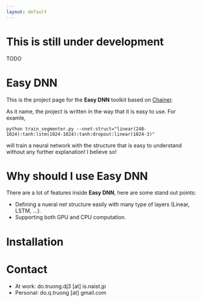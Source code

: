 ```yaml
---
layout: default
---
```


<!--<div class="home">-->
# This is still under development #
TODO

# Easy DNN #
This is the project page for the __Easy DNN__ toolkit based on [Chainer](http://www.chainer.org).

As it name, the project is written in the way that it is easy to use. For examle,

   ```
   python train_segmenter.py --nnet-struct="linear(248-1024):tanh:lstm(1024-1024):tanh:dropout:linear(1024-3)"
   ```

will train a neural network with the structure that is easy to understand without any further explanation! I believe so!

# Why should I use Easy DNN #
There are a lot of features inside __Easy DNN__, here are some stand out points:

* Defining a nueral net structure easily with many type of layers (Linear, LSTM, ...).
* Supporting both GPU and CPU computation.

# Installation #


# Contact

- At work: do.truong.dj3 [at] is.naist.jp
- Personal: do.q.truong [at] gmail.com


